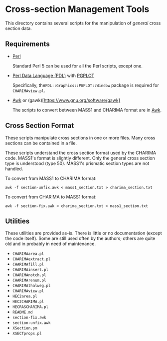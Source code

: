 # Cross-section Management Tools

This directory contains several scripts for the manipulation of
*general* cross section data.  

## Requirements


* [Perl](https://www.perl.org)

  Standard Perl 5 can be used for all the Perl scripts, except one.

* [Perl Data Language (PDL)](http://pdl.perl.org) with
  [PGPLOT](http://search.cpan.org/~kgb/PGPLOT-2.18/PGPLOT.pm)
  
  Specifically, the`PDL::Graphics::PGPLOT::Window` package is required
  for `CHARIMAview.pl`.

* [Awk](https://en.wikipedia.org/wiki/AWK) or
  (gawk)[https://www.gnu.org/software/gawk] 
  
  The scripts to convert between MASS1 and CHARIMA format are in
  [Awk](https://en.wikipedia.org/wiki/AWK). 

## Cross Section Format

These scripts manipulate cross sections in one or more files.  Many
cross sections can be contained in a file.  

These scripts understand the cross section format used by the CHARIMA
code.  MASS1's format is slightly different.  Only the general cross
section type is understood (type 50). MASS1's prismatic section types
are not handled.

To convert from MASS1 to CHARIMA format:

```
awk -f section-unfix.awk < mass1_section.txt > charima_section.txt
```

To convert from CHARIMA to MASS1 format:

```
awk -f section-fix.awk < charima_section.txt > mass1_section.txt
```

## Utilities

These utilities are provided as-is. There is little or no
documentation (except the code itself).  Some are still used often by the
authors; others are quite old and in probably in need of maintenance.  

* `CHARIMAarea.pl`
* `CHARIMAextract.pl`
* `CHARIMAfill.pl`
* `CHARIMAinsert.pl`
* `CHARIMAnotch.pl`
* `CHARIMArenum.pl`
* `CHARIMAthalweg.pl`
* `CHARIMAview.pl`
* `HEC2area.pl`
* `HEC2CHARIMA.pl`
* `HECRASCHARIMA.pl`
* `README.md`
* `section-fix.awk`
* `section-unfix.awk`
* `XSection.pm`
* `XSECTprops.pl`
